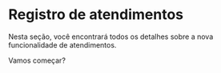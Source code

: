 # Registro de atendimentos

Nesta seção, você encontrará todos os detalhes sobre a nova funcionalidade de atendimentos.&#x20;

Vamos começar?
